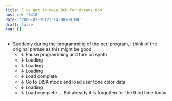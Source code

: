 ```yaml
---
title: I've got to make BGM for dreams too
post_id: '3410'
date: '2006-02-26T21:14:00+09:00'
draft: false
tag: []
---
```


*   Suddenly during the programming of the perl program, I think of the original phrase as this might be good
    *   ↓ Pause programming and turn on synth
    *   ↓ Loading
    *   ↓ Loading
    *   ↓ Loading
    *   ↓ Load complete
    *   ↓ Go to DISK mode and load user tone color data
    *   ↓ Loading
    *   ↓ Load complete ... But already it is forgotten for the third time today